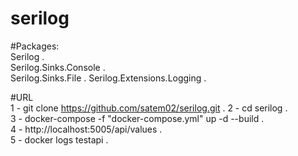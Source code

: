 # serilog    

#Packages:    
Serilog .      
Serilog.Sinks.Console .  
Serilog.Sinks.File . 
Serilog.Extensions.Logging .       

#URL     
1 - git clone https://github.com/satem02/serilog.git . 
2 - cd serilog .  
3 - docker-compose -f "docker-compose.yml" up -d --build .  
4 - http://localhost:5005/api/values .  
5 - docker logs testapi . 
